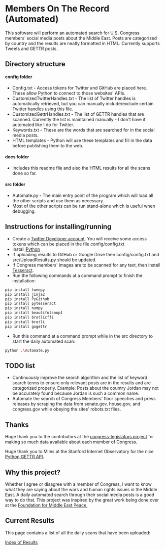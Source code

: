 # Members On The Record (Automated)
This software will perform an automated search for U.S. Congress members' social media posts about the Middle East. Posts are categorized by country and the results are neatly formatted in HTML. Currently supports Tweets and GETTR posts.

## Directory structure
#### config folder
* Config.txt - Access tokens for Twitter and GitHub are placed here. These allow Python to connect to those websites' APIs.
* CustomizedTwitterHandles.txt - The list of Twitter handles is automatically retrieved, but you can manually include/exclude certain Twitter handles using this file.
* CustomizedGettrHandles.txt - The list of GETTR handles that are scanned. Currently the list is maintained manually - I don't have it automated like I do for Twitter.
* Keywords.txt - These are the words that are searched for in the social media posts.
* HTML templates - Python will use these templates and fill in the data before publishing them to the web.
#### docs folder
* Includes this readme file and also the HTML results for all the scans done so far.
#### src folder
* Automate.py - The main entry point of the program which will load all the other scripts and use them as necessary.
* Most of the other scripts can be run stand-alone which is useful when debugging.

## Instructions for installing/running
* Create a [Twitter Developer account](https://developer.twitter.com/en/apply-for-access). You will receive some access tokens which can be placed in the file config/config.txt.
* Install [Python](https://www.python.org/downloads/)
* If uploading results to GitHub or Google Drive then config/config.txt and src/UploadResults.py should be updated.
* If Congress members' images are to be scanned for any text, then install [Tesseract](https://tesseract-ocr.github.io/tessdoc/Installation.html).
* Run the following commands at a command prompt to finish the installation:
```bash
pip install tweepy
pip install jinja2
pip install PyGithub
pip install pytesseract
pip install numpy
pip install beautifulsoup4
pip install brotlicffi
pip install brotli
pip install gogettr
```
* Run this command at a command prompt while in the src directory to start the daily automated scan:
```bash
python .\Automate.py
```

## TODO list
* Continuously improve the search algorithm and the list of keyword search terms to ensure only relevant posts are in the results and are categorized properly. Example: Posts about the country Jordan may not be accurately found because Jordan is such a common name.
* Automate the search of Congress Members' floor speeches and press releases by scraping the data from senate.gov, house.gov, and congress.gov while obeying the sites' robots.txt files.

## Thanks
Huge thank you to the contributors at the [congress-legislators project](https://github.com/unitedstates/congress-legislators) for making so much data available about each member of Congress.

Huge thank you to Miles at the Stanford Internet Observatory for the nice [Python GETTR API](https://github.com/stanfordio/gogettr).

## Why this project?
Whether I agree or disagree with a member of Congress, I want to know what they are saying about the wars and human rights issues in the Middle East. A daily automated search through their social media posts is a good way to do that. This project was inspired by the great work being done over at the [Foundation for Middle East Peace.](https://fmep.org/resources/?rsearch=&rcat%5B%5D=345)

## Current Results
This page contains a list of all the daily scans that have been uploaded:

[Index of Results](https://justiceproject.github.io/Members-On-The-Record/index-of-results.html)
